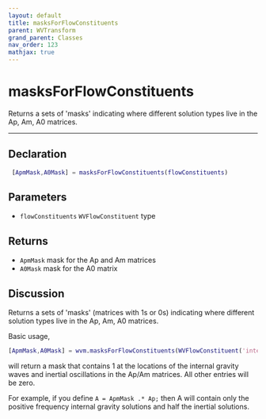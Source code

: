 ```yaml
---
layout: default
title: masksForFlowConstituents
parent: WVTransform
grand_parent: Classes
nav_order: 123
mathjax: true
---
```


#  masksForFlowConstituents

Returns a sets of 'masks' indicating where different solution types live in the Ap, Am, A0 matrices.


---

## Declaration
```matlab
 [ApmMask,A0Mask] = masksForFlowConstituents(flowConstituents)
```
## Parameters
+ `flowConstituents`  `WVFlowConstituent` type

## Returns
+ `ApmMask`  mask for the Ap and Am matrices
+ `A0Mask`  mask for the A0 matrix

## Discussion

  Returns a sets of 'masks' (matrices with 1s or 0s) indicating where
  different solution types live in the Ap, Am, A0 matrices.
 
  Basic usage,
  ```matlab
  [ApmMask,A0Mask] = wvm.masksForFlowConstituents(WVFlowConstituent('internalGravityWave','inertialOscillation');
  ```
  will return a mask that contains 1 at the locations of the internal
  gravity waves and inertial oscillations in the Ap/Am matrices. All other
  entries will be zero.
 
  For example, if you define ``A = ApmMask .* Ap;`` then A will contain only the
  positive frequency internal gravity solutions and half the inertial solutions.
 
          
